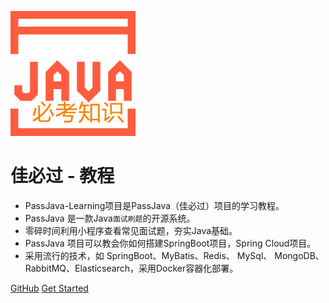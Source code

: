 ![logo](images/logo.png)

# 佳必过 - 教程

- PassJava-Learning项目是PassJava（佳必过）项目的学习教程。
- PassJava 是一款Java`面试刷题`的开源系统。
- 零碎时间利用小程序查看常见面试题，夯实Java基础。
- PassJava 项目可以教会你如何搭建SpringBoot项目，Spring Cloud项目。
- 采用流行的技术，如 SpringBoot、MyBatis、Redis、 MySql、 MongoDB、 RabbitMQ、Elasticsearch，采用Docker容器化部署。

[GitHub](https://github.com/jackson0714/PassJava-Learning)
[Get Started](README.md)
